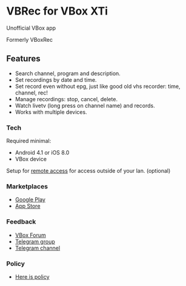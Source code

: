 # VBRec for VBox XTi
  Unofficial VBox app
  
  Formerly VBoxRec

## Features

  - Search channel, program and description.
  - Set recordings by date and time.
  - Set record even without epg, just like good old vhs recorder: time, channel, rec!
  - Manage recordings: stop, cancel, delete.
  - Watch livetv (long press on channel name) and records.
  - Works with multiple devices.
  
### Tech

  Required minimal: 
   - Android 4.1 or iOS 8.0 
   - VBox device
  
  Setup for [remote access](http://community.vboxcomm.com/viewtopic.php?f=12&t=5) for access outside of your lan. (optional)

### Marketplaces

  - [Google Play](https://play.google.com/store/apps/details?id=com.mejsoftware.vbox_recorder)
  - [App Store](https://apps.apple.com/us/app/vbrec-for-vbox-xti/id1477864986)
  

### Feedback

  - [VBox Forum](http://community.vboxcomm.com/viewtopic.php?f=14&t=525)
  - [Telegram group](http://t.me/vboxcomm_chat)
  - [Telegram channel](http://t.me/vboxcomm)
  
### Policy

  - [Here is policy](https://github.com/mejgun/vbr/blob/master/POLICY.md)

